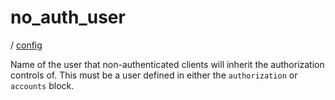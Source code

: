 # no_auth_user

/ [config](/reference/server-config/index.md) 

Name of the user that non-authenticated clients
will inherit the authorization controls of. This must be a user
defined in either the `authorization` or `accounts` block.

